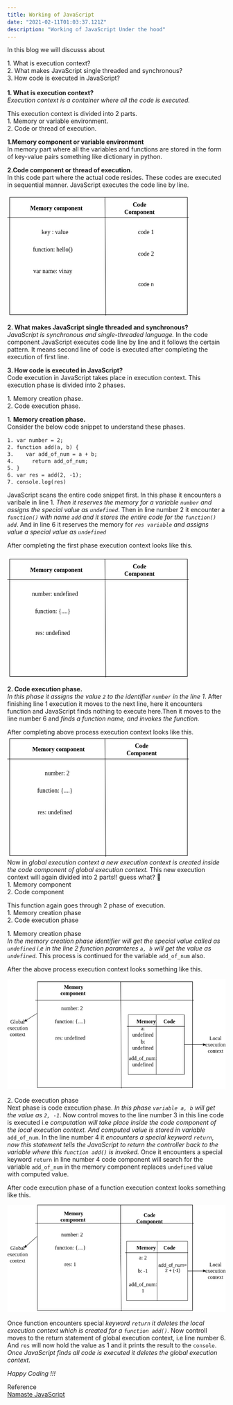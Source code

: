 ```yaml
---
title: Working of JavaScript
date: "2021-02-11T01:03:37.121Z"
description: "Working of JavaScript Under the hood"
---
```


In this blog we will discusss about<br/>

1\. What is execution context?<br/>
2\. What makes JavaScript single threaded and synchronous? <br/>
3\. How code is executed in JavaScript?
<br/><br/>
**1. What is execution context?** <br/>
_Execution context is a container where all the code is executed._ <br/>

This execution context is divided into 2 parts.<br/>
1\. Memory or variable environment.<br/>
2\. Code or thread of execution. <br/>

**1\.Memory component or variable environment**<br/>
In memory part where all the variables and functions are stored in the form of key-value pairs something like dictionary in python.

**2\.Code component or thread of execution.**<br/>
In this code part where the actual code resides. These codes are executed in sequential manner. JavaScript executes the code line by line.

![Execution Context](execution_context.png "Execution Context")

**2. What makes JavaScript single threaded and synchronous?**<br/>
_JavaScript is synchronous and single-threaded language._ In the code component JavaScript executes code line by line and it follows the certain pattern.
It means second line of code is executed after completing the execution of first line.<br/>

**3. How code is executed in JavaScript?**<br/>
Code execution in JavaScript takes place in execution context. This execution phase is divided into 2 phases.
<br/>

1\. Memory creation phase.<br/>
2\. Code execution phase.

1\. **Memory creation phase.**<br/>
Consider the below code snippet to understand these phases.

```
1. var number = 2;
2. function add(a, b) {
3.    var add_of_num = a + b;
4.      return add_of_num;
5. }
6. var res = add(2, -1);
7. console.log(res)
```

JavaScript scans the entire code snippet first. In this phase it encounters a varibale in line 1. _Then it reserves the memory for a variable `number` and assigns the special value as `undefined`_. Then in line number 2 it encounter a _`function()` with name `add` and it stores the entire code for the `function() add`_. And in line 6 it reserves the memory for _`res variable` and assigns value a special value as `undefined`_<br/>

After completing the first phase execution context looks like this. <br/><br/>
![Memory creation phase](phase1.png "Memory creation phase")

**2\. Code execution phase.**<br/>
_In this phase it assigns the value `2` to the identifier `number` in the line 1_. After finishing line 1 execution it moves to the next line, here it encounters function and JavaScript finds nothing to execute here.Then it moves to the line number 6 and _finds a function name, and invokes the function._

After completing above process execution context looks like this.
![Code execution phase](phase2_code.png "Code execution phase")
<br/>
Now in _global execution context a new execution context is created inside the code component of global execution context._ This new execution context will again divided into 2 parts!! guess what? 🤔 <br/>
1\. Memory component<br/>
2\. Code component<br/>

This function again goes through 2 phase of execution.<br/>
1\. Memory creation phase<br/>
2\. Code execution phase<br/>

1\. Memory creation phase<br/>
_In the memory creation phase identifier will get the special value called as `undefined` i.e in the line 2 function paramteres `a, b` will get the value as `undefined`_. This process is continued for the variable `add_of_num` also.<br/>

After the above process execution context looks something like this.

![Function memory creation phase](func_execu.png "Function memory creation phase")

2\. Code execution phase<br/>
Next phase is code execution phase. _In this phase `variable a, b` will get the value as `2, -1`_. Now control moves to the line number 3 in this line code is executed i.e _computation will take place inside the code component of the local execution context. And computed value is stored in variable_ `add_of_num`. In the line number 4 it _encounters a special keyword `return`, now this statement tells the JavaScript to return the controller back to the variable where this `function add()` is invoked._ Once it encounters a special keyword `return` in line number 4 code component will search for the variable `add_of_num` in the memory component replaces `undefined` value with computed value.

After code execution phase of a function execution context looks something like this.

![Function code execution phase](cod_exec_func.png "Function code execution phase")

Once function encounters special _keyword `return` it deletes the local execution context which is created for a `function add()`._ Now controll moves to the return statement of global execution context, i.e line number 6. And `res` will now hold
the value as 1 and it prints the result to the `console`. _Once JavaScript finds all code is executed it deletes the global execution context._

_Happy Coding !!!_

Reference <br/>
[Namaste JavaScript](https://youtu.be/pN6jk0uUrD8)
